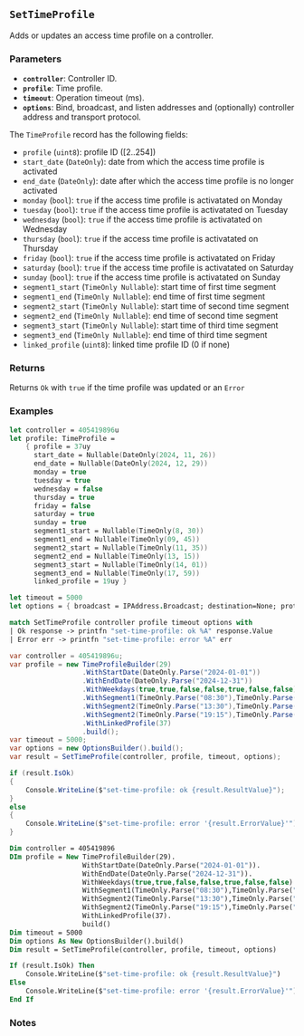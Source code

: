 ## `SetTimeProfile`

Adds or updates an access time profile on a controller.

### Parameters
- **`controller`**: Controller ID.
- **`profile`**: Time profile.
- **`timeout`**: Operation timeout (ms).
- **`options`**: Bind, broadcast, and listen addresses and (optionally) controller address and transport protocol.

The `TimeProfile` record has the following fields:
  - `profile` (`uint8`): profile ID ([2..254])
  - `start_date` (`DateOnly`): date from which the access time profile is activated
  - `end_date` (`DateOnly`): date after which the access time profile is no longer activated
  - `monday` (`bool`): `true` if the access time profile is activatated on Monday
  - `tuesday` (`bool`):  `true` if the access time profile is activatated on Tuesday
  - `wednesday` (`bool`):  `true` if the access time profile is activatated on Wednesday
  - `thursday` (`bool`):  `true` if the access time profile is activatated on Thursday
  - `friday` (`bool`):  `true` if the access time profile is activatated on Friday
  - `saturday` (`bool`):  `true` if the access time profile is activatated on Saturday
  - `sunday` (`bool`):  `true` if the access time profile is activatated on Sunday
  - `segment1_start` (`TimeOnly Nullable`):  start time of first time segment
  - `segment1_end` (`TimeOnly Nullable`): end time of first time segment
  - `segment2_start` (`TimeOnly Nullable`): start time of second time segment
  - `segment2_end` (`TimeOnly Nullable`): end time of second time segment
  - `segment3_start` (`TimeOnly Nullable`): start time of third time segment
  - `segment3_end` (`TimeOnly Nullable`): end time of third time segment
  - `linked_profile` (`uint8`): linked time profile ID (0 if none)


### Returns
Returns `Ok` with `true` if the time profile was updated or an `Error` 

### Examples

```fsharp
let controller = 405419896u
let profile: TimeProfile =
    { profile = 37uy
      start_date = Nullable(DateOnly(2024, 11, 26))
      end_date = Nullable(DateOnly(2024, 12, 29))
      monday = true
      tuesday = true
      wednesday = false
      thursday = true
      friday = false
      saturday = true
      sunday = true
      segment1_start = Nullable(TimeOnly(8, 30))
      segment1_end = Nullable(TimeOnly(09, 45))
      segment2_start = Nullable(TimeOnly(11, 35))
      segment2_end = Nullable(TimeOnly(13, 15))
      segment3_start = Nullable(TimeOnly(14, 01))
      segment3_end = Nullable(TimeOnly(17, 59))
      linked_profile = 19uy }

let timeout = 5000
let options = { broadcast = IPAddress.Broadcast; destination=None; protocol=None; debug = true }

match SetTimeProfile controller profile timeout options with
| Ok response -> printfn "set-time-profile: ok %A" response.Value
| Error err -> printfn "set-time-profile: error %A" err
```

```csharp
var controller = 405419896u;
var profile = new TimeProfileBuilder(29)
                  .WithStartDate(DateOnly.Parse("2024-01-01"))
                  .WithEndDate(DateOnly.Parse("2024-12-31"))
                  .WithWeekdays(true,true,false,false,true,false,false)
                  .WithSegment1(TimeOnly.Parse("08:30"),TimeOnly.Parse("11:30"))
                  .WithSegment2(TimeOnly.Parse("13:30"),TimeOnly.Parse("17:30"))
                  .WithSegment2(TimeOnly.Parse("19:15"),TimeOnly.Parse("21:45"))
                  .WithLinkedProfile(37)
                  .build();
var timeout = 5000;
var options = new OptionsBuilder().build();
var result = SetTimeProfile(controller, profile, timeout, options);

if (result.IsOk)
{
    Console.WriteLine($"set-time-profile: ok {result.ResultValue}");
}
else
{
    Console.WriteLine($"set-time-profile: error '{result.ErrorValue}'");
}
```

```vb
Dim controller = 405419896
DIm profile = New TimeProfileBuilder(29).
                  WithStartDate(DateOnly.Parse("2024-01-01")).
                  WithEndDate(DateOnly.Parse("2024-12-31")).
                  WithWeekdays(true,true,false,false,true,false,false).
                  WithSegment1(TimeOnly.Parse("08:30"),TimeOnly.Parse("11:30")).
                  WithSegment2(TimeOnly.Parse("13:30"),TimeOnly.Parse("17:30")).
                  WithSegment2(TimeOnly.Parse("19:15"),TimeOnly.Parse("21:45")).
                  WithLinkedProfile(37).
                  build()
Dim timeout = 5000
Dim options As New OptionsBuilder().build()
Dim result = SetTimeProfile(controller, profile, timeout, options)

If (result.IsOk) Then
    Console.WriteLine($"set-time-profile: ok {result.ResultValue}")
Else
    Console.WriteLine($"set-time-profile: error '{result.ErrorValue}'")
End If
```

### Notes
